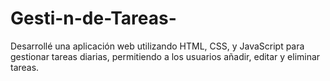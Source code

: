 # Gesti-n-de-Tareas-
Desarrollé una aplicación web utilizando HTML, CSS, y JavaScript para gestionar tareas diarias, permitiendo a los usuarios añadir, editar y eliminar tareas.
